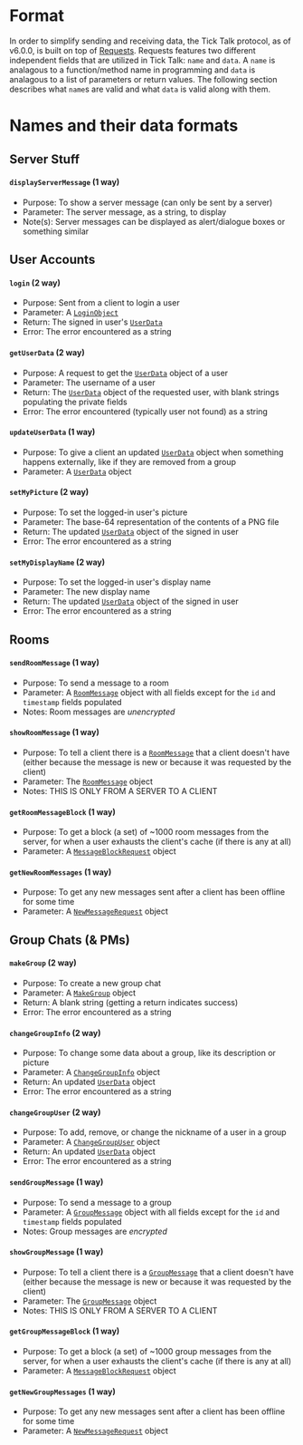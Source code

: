 # Format
In order to simplify sending and receiving data, the Tick Talk protocol, as of v6.0.0, is built on top of [Requests](https://github.com/GregoryConrad/Requests).
Requests features two different independent fields that are utilized in Tick Talk: `name` and `data`.
A `name` is analagous to a function/method name in programming and `data` is analagous to a list of parameters or return values. The following section describes what `name`s are valid and what `data` is valid along with them.

# Names and their data formats
## Server Stuff
#### `displayServerMessage` (1 way)
* Purpose: To show a server message (can only be sent by a server)
* Parameter: The server message, as a string, to display
* Note(s): Server messages can be displayed as alert/dialogue boxes or something similar

## User Accounts
#### `login` (2 way)
* Purpose: Sent from a client to login a user
* Parameter: A [`LoginObject`](https://github.com/Tick-Talk/Protocol/blob/master/JSON-Objects.md#loginobject)
* Return: The signed in user's [`UserData`](https://github.com/Tick-Talk/Protocol/blob/master/JSON-Objects.md#userdata)
* Error: The error encountered as a string

#### `getUserData` (2 way)
* Purpose: A request to get the [`UserData`](https://github.com/Tick-Talk/Protocol/blob/master/JSON-Objects.md#userdata) object of a user
* Parameter: The username of a user
* Return: The [`UserData`](https://github.com/Tick-Talk/Protocol/blob/master/JSON-Objects.md#userdata) object of the requested user, with blank strings populating the private fields
* Error: The error encountered (typically user not found) as a string

#### `updateUserData` (1 way)
* Purpose: To give a client an updated [`UserData`](https://github.com/Tick-Talk/Protocol/blob/master/JSON-Objects.md#userdata) object when something happens externally, like if they are removed from a group
* Parameter: A [`UserData`](https://github.com/Tick-Talk/Protocol/blob/master/JSON-Objects.md#userdata) object

#### `setMyPicture` (2 way)
* Purpose: To set the logged-in user's picture
* Parameter: The base-64 representation of the contents of a PNG file
* Return: The updated [`UserData`](https://github.com/Tick-Talk/Protocol/blob/master/JSON-Objects.md#userdata) object of the signed in user
* Error: The error encountered as a string

#### `setMyDisplayName` (2 way)
* Purpose: To set the logged-in user's display name
* Parameter: The new display name
* Return: The updated [`UserData`](https://github.com/Tick-Talk/Protocol/blob/master/JSON-Objects.md#userdata) object of the signed in user
* Error: The error encountered as a string

## Rooms
#### `sendRoomMessage` (1 way)
* Purpose: To send a message to a room
* Parameter: A [`RoomMessage`](https://github.com/Tick-Talk/Protocol/blob/master/JSON-Objects.md#roommessage) object with all fields except for the `id` and `timestamp` fields populated
* Notes: Room messages are *unencrypted*

#### `showRoomMessage` (1 way)
* Purpose: To tell a client there is a [`RoomMessage`](https://github.com/Tick-Talk/Protocol/blob/master/JSON-Objects.md#roommessage) that a client doesn't have (either because the message is new or because it was requested by the client)
* Parameter: The [`RoomMessage`](https://github.com/Tick-Talk/Protocol/blob/master/JSON-Objects.md#roommessage) object
* Notes: THIS IS ONLY FROM A SERVER TO A CLIENT

#### `getRoomMessageBlock` (1 way)
* Purpose: To get a block (a set) of ~1000 room messages from the server, for when a user exhausts the client's cache (if there is any at all)
* Parameter: A [`MessageBlockRequest`](https://github.com/Tick-Talk/Protocol/blob/master/JSON-Objects.md#messageblockrequest) object

#### `getNewRoomMessages` (1 way)
* Purpose: To get any new messages sent after a client has been offline for some time
* Parameter: A [`NewMessageRequest`](https://github.com/Tick-Talk/Protocol/blob/master/JSON-Objects.md#newmessagerequest) object

## Group Chats (& PMs)
#### `makeGroup` (2 way)
* Purpose: To create a new group chat
* Parameter: A [`MakeGroup`](https://github.com/Tick-Talk/Protocol/blob/master/JSON-Objects.md#makegroup) object
* Return: A blank string (getting a return indicates success)
* Error: The error encountered as a string

#### `changeGroupInfo` (2 way)
* Purpose: To change some data about a group, like its description or picture
* Parameter: A [`ChangeGroupInfo`](https://github.com/Tick-Talk/Protocol/blob/master/JSON-Objects.md#changegroupinfo) object
* Return: An updated [`UserData`](https://github.com/Tick-Talk/Protocol/blob/master/JSON-Objects.md#userdata) object
* Error: The error encountered as a string

#### `changeGroupUser` (2 way)
* Purpose: To add, remove, or change the nickname of a user in a group
* Parameter: A [`ChangeGroupUser`](https://github.com/Tick-Talk/Protocol/blob/master/JSON-Objects.md#changegroupuser) object
* Return: An updated [`UserData`](https://github.com/Tick-Talk/Protocol/blob/master/JSON-Objects.md#userdata) object
* Error: The error encountered as a string

#### `sendGroupMessage` (1 way)
* Purpose: To send a message to a group
* Parameter: A [`GroupMessage`](https://github.com/Tick-Talk/Protocol/blob/master/JSON-Objects.md#groupmessage) object with all fields except for the `id` and `timestamp` fields populated
* Notes: Group messages are *encrypted*

#### `showGroupMessage` (1 way)
* Purpose: To tell a client there is a [`GroupMessage`](https://github.com/Tick-Talk/Protocol/blob/master/JSON-Objects.md#groupmessage) that a client doesn't have (either because the message is new or because it was requested by the client)
* Parameter: The [`GroupMessage`](https://github.com/Tick-Talk/Protocol/blob/master/JSON-Objects.md#groupmessage) object
* Notes: THIS IS ONLY FROM A SERVER TO A CLIENT

#### `getGroupMessageBlock` (1 way)
* Purpose: To get a block (a set) of ~1000 group messages from the server, for when a user exhausts the client's cache (if there is any at all)
* Parameter: A [`MessageBlockRequest`](https://github.com/Tick-Talk/Protocol/blob/master/JSON-Objects.md#messageblockrequest) object

#### `getNewGroupMessages` (1 way)
* Purpose: To get any new messages sent after a client has been offline for some time
* Parameter: A [`NewMessageRequest`](https://github.com/Tick-Talk/Protocol/blob/master/JSON-Objects.md#newmessagerequest) object
